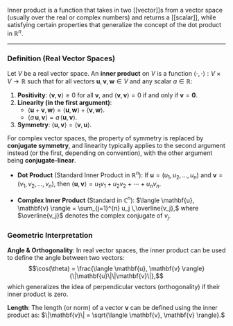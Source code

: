 Inner product is a function that takes in two [[vector]]s from a vector space (usually over the real or complex numbers) and returns a [[scalar]], while satisfying certain properties that generalize the concept of the dot product in $\mathbb{R}^n$.

---

### Definition (Real Vector Spaces)

Let $V$ be a real vector space. An **inner product** on $V$ is a function $\langle \cdot,\cdot \rangle : V \times V \rightarrow \mathbb{R}$ such that for all vectors $\mathbf{u}, \mathbf{v}, \mathbf{w} \in V$ and any scalar $a \in \mathbb{R}$:

1. **Positivity**: $\langle \mathbf{v}, \mathbf{v} \rangle \ge 0$ for all $\mathbf{v}$, and $\langle \mathbf{v}, \mathbf{v} \rangle = 0$ if and only if $\mathbf{v} = \mathbf{0}.$
2. **Linearity (in the first argument)**:
   - $\langle \mathbf{u} + \mathbf{v}, \mathbf{w} \rangle = \langle \mathbf{u}, \mathbf{w} \rangle + \langle \mathbf{v}, \mathbf{w} \rangle.$
   - $\langle a\,\mathbf{u}, \mathbf{v} \rangle = a\,\langle \mathbf{u}, \mathbf{v} \rangle.$
3. **Symmetry**: $\langle \mathbf{u}, \mathbf{v} \rangle = \langle \mathbf{v}, \mathbf{u} \rangle.$

For complex vector spaces, the property of symmetry is replaced by **conjugate symmetry**, and linearity typically applies to the second argument instead (or the first, depending on convention), with the other argument being **conjugate-linear**.

- **Dot Product** (Standard Inner Product in $\mathbb{R}^n$): 
  If $\mathbf{u} = (u_1, u_2, \ldots, u_n)$ and $\mathbf{v} = (v_1, v_2, \ldots, v_n)$, then
  $\langle \mathbf{u}, \mathbf{v} \rangle = u_1 v_1 + u_2 v_2 + \cdots + u_n v_n.$

- **Complex Inner Product** (Standard in $\mathbb{C}^n$):
  $\langle \mathbf{u}, \mathbf{v} \rangle = \sum_{j=1}^{n} u_j \,\overline{v_j},$
  where $\overline{v_j}$ denotes the complex conjugate of $v_j.$

### Geometric Interpretation

**Angle & Orthogonality**: In real vector spaces, the inner product can be used to define the angle between two vectors:$$\cos(\theta) = \frac{\langle \mathbf{u}, \mathbf{v} \rangle}{\|\mathbf{u}\|\|\mathbf{v}\|},$$which generalizes the idea of perpendicular vectors (orthogonality) if their inner product is zero.

**Length**: The length (or norm) of a vector $\mathbf{v}$ can be defined using the inner product as:
   $\|\mathbf{v}\| = \sqrt{\langle \mathbf{v}, \mathbf{v} \rangle}.$
